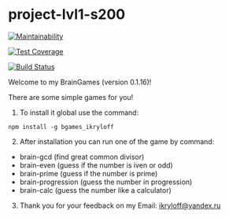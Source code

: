 # project-lvl1-s200


[![Maintainability](https://api.codeclimate.com/v1/badges/18f4932298161ba6ca83/maintainability)](https://codeclimate.com/github/ikryloff/project-lvl1-s200/maintainability)

[![Test Coverage](https://api.codeclimate.com/v1/badges/18f4932298161ba6ca83/test_coverage)](https://codeclimate.com/github/ikryloff/project-lvl1-s200/test_coverage)

[![Build Status](https://travis-ci.org/ikryloff/project-lvl1-s200.svg?branch=master)](https://travis-ci.org/ikryloff/project-lvl1-s200)


Welcome to my BrainGames (version 0.1.16)!

There are some simple games for you!

1. To install it global use the command:
```
npm install -g bgames_ikryloff
```
2. After installation you can run one of the game by command:
- brain-gcd (find great common divisor)
- brain-even (guess if the number is iven or odd)
- brain-prime (guess if the number is prime)
- brain-progression (guess the number in progression)
- brain-calc (guess the number like a calculator)
3. Thank you for your feedback on my Email: ikryloff@yandex.ru 

